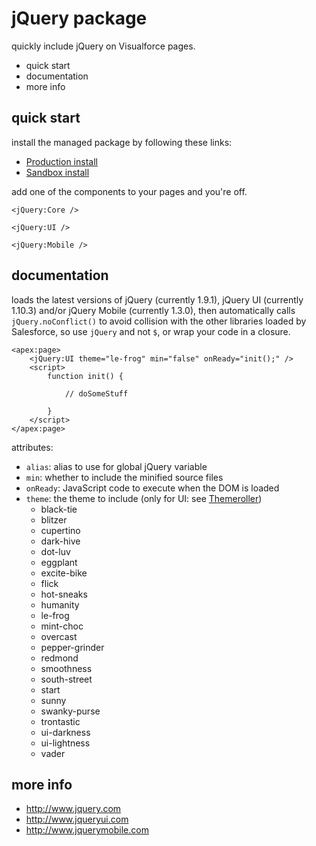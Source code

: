 jQuery package
==============

quickly include jQuery on Visualforce pages.

 * quick start
 * documentation
 * more info

quick start
-----------

install the managed package by following these links:

 * [Production install](https://login.salesforce.com/packaging/installPackage.apexp?p0=04ti000000019SP)
 * [Sandbox install](https://test.salesforce.com/packaging/installPackage.apexp?p0=04ti000000019SP)

add one of the components to your pages and you're off.

```visualforce
<jQuery:Core />
```

```visualforce
<jQuery:UI />
```

```visualforce
<jQuery:Mobile />
```

documentation
-------------

loads the latest versions of jQuery (currently 1.9.1),
jQuery UI (currently 1.10.3) and/or jQuery Mobile
(currently 1.3.0), then automatically calls
`jQuery.noConflict()` to avoid collision with the other
libraries loaded by Salesforce, so use `jQuery` and not `$`,
or wrap your code in a closure.

```visualforce
<apex:page>
    <jQuery:UI theme="le-frog" min="false" onReady="init();" />
    <script>
        function init() {

            // doSomeStuff

        }
    </script>
</apex:page>
```

attributes:
 * `alias`: alias to use for global jQuery variable
 * `min`: whether to include the minified source files
 * `onReady`: JavaScript code to execute when the DOM is loaded
 * `theme`: the theme to include (only for UI: see [Themeroller](http://jqueryui.com/themeroller/))
   * black-tie
   * blitzer
   * cupertino
   * dark-hive
   * dot-luv
   * eggplant
   * excite-bike
   * flick
   * hot-sneaks
   * humanity
   * le-frog
   * mint-choc
   * overcast
   * pepper-grinder
   * redmond
   * smoothness
   * south-street
   * start
   * sunny
   * swanky-purse
   * trontastic
   * ui-darkness
   * ui-lightness
   * vader

more info
---------

 * <http://www.jquery.com>
 * <http://www.jqueryui.com>
 * <http://www.jquerymobile.com>

